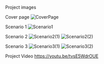 Project images

Cover page
![CoverPage](https://github.com/user-attachments/assets/e759456d-92b0-480d-9510-5e991b574a17)

Scenario 1
![Scenario1](https://github.com/user-attachments/assets/2718ab32-5b05-4c73-ac66-9a30794d80f8)

Scenario 2
![Scenario2(1)](https://github.com/user-attachments/assets/de580ec0-833a-47f5-9a44-4ac79c164dcd)
![Scenario2(2)](https://github.com/user-attachments/assets/f61d81cc-56b3-4365-a2d1-87b3b8aa4c83)

Scenario 3
![Scenario3(1)](https://github.com/user-attachments/assets/f5c8fbe9-949f-430c-9594-2c7580265ef0)
![Scenario3(2)](https://github.com/user-attachments/assets/d2f453fd-2028-477c-acfe-212317cc2022)

Project Video
https://youtu.be/tvsE5WdrOUE
